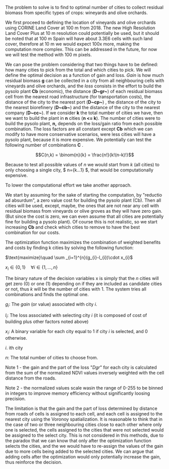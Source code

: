 The problem to solve is to find to optimal number of cities to collect residual biomass from specific types of crops: wineyards and olive orchards.

We first proceed to defining the location of vineyards and olive orchards using CORINE Land Cover at 100 m from 2018. The new High Resolution Land Cover Plus at 10 m resolution could potentially be used, but it should be noted that at 100 m Spain will have about 3.3E6 cells with such land cover, therefore at 10 m we would expect 100x more, making the computation more complex. This can be addressed in the future, for now we will test the method with 100 m pixels.

We can pose the problem considering that two things have to be defined: how many cities to pick from the total and which cities to pick. We will define the optimal decision as a function of gain and loss. *Gain* is how much residual biomass **g** can be collected in a city from all neighbouring cells with vineyards and olive orchards, and the *loss* consists in the effort to build the pysolo plant **Cb** (economic), the distance (**D~gr~**) of each residual biomass cell from the nearest road infrastructure (for transportation costs), the distance of the city to the nearest port (**D~cp~**) , the distance of the city to the nearest biorefinery (**D~cb~**) and the distance of the city to the nearest company (**D~cc~**). If we consider **k** the total number of cities we have, then we want to build the plant in **n** cities (**n \<= k**). The number of cities were to build the pysolo plant, **n,** depends on the loss/gain ratio from each possible combination. The loss factors are all constant except **Cb** which we can modify to have more conservative scenarios, were less cities will have a pysolo plant, because it is more expensive. We potentially can test the following number of combinations **C** .

$$C(n,k) = \binom{n}{k} = \frac{n!}{k!(n-k)!}$$

Because to test all possible values of $n$ we would start from $k$ (all cities) to only choosing a single city, \$ n={k...1} \$, that would be computationally expensive.

To lower the computational effort we take another approach.

We start by assuming for the sake of starting the computation, by "reductio ad absurdum", a zero value cost for building the pysolo plant (Cb). Then all cities will be used, except, maybe, the ones that are not near any cell with residual biomass from vineyards or olive groves as they will have zero gain. (But since the cost is zero, we can even assume that all cities are potentially fine for building a pysolo plant). Of course this is not realistic, so we start increasing **Cb** and check which cities to remove to have the best combination for our costs.

The optimization function maximizes the combination of weighted benefits and costs by finding k cities by solving the following function:

$\text{maximize}\quad \sum _{i=1}^{n}(g_{i}-l_{i})\cdot x_{i}$

$x_{i}\in \{0,1\}\quad \forall i\in \{1,\dots ,n\}$

The binary nature of the decision variables x is simply that the $n$ cities will get zero (0) or one (1) depending on if they are included as candidate cities or not, thus $k$ will be the number of cities with $1$. The system tries all combinations and finds the optimal one.

$g_{i}$: The *gain* (or value) associated with city $i$.

$l_{i}$: The loss associated with selecting city $i$ (it is composed of cost of building plus other factors noted above)

$x_{i}$: A binary variable for each city equal to 1 if city $i$ is selected, and 0 otherwise.

$i$. ith city

$n$: The total number of cities to choose from.

Note 1 - the gain and the part of the loss "*Dgr*" for each city is calculated from the sum of the normalized NDVI values inversely weighted with the cell distance from the roads.

Note 2 - the normalized values scale wasin the range of 0-255 to be binned in integers to improve memory efficiency without significantly loosing precision.

The limitation is that the gain and the part of loss determined by distance from roads of cells is assigned to each cell, and each cell is assigned to the nearest city using the Voronoy spatialization. It is reasonable to think that in the case of two or three neighbouring cities close to each other where only one is selected, the cells assigned to the cities that were not selected would be assigned to the select city. This is not considered in this methods, due to the paradox that we can know that only after the optimization function selects the cities, and the we would have to re-assign the values of the gain due to more cells being added to the selected cities. We can argue that adding cells after the optimization would only potentially increase the gain, thus reinforce the decision.
